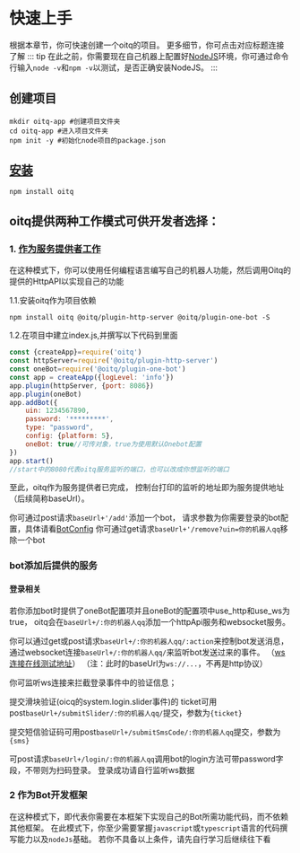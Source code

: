 # 快速上手
根据本章节，你可快速创建一个oitq的项目。
更多细节，你可点击对应标题连接了解
::: tip
在此之前，你需要现在自己机器上配置好[NodeJS](https://nodejs.org/)环境，你可通过命令行输入`node -v`和`npm -v`以测试，是否正确安装NodeJS。
:::
## 创建项目
```shell
mkdir oitq-app #创建项目文件夹
cd oitq-app #进入项目文件夹
npm init -y #初始化node项目的package.json
```
## [安装](/start/install)
```shell
npm install oitq
```
## oitq提供两种工作模式可供开发者选择：

### 1. [作为服务提供者工作](/start/server)
在这种模式下，你可以使用任何编程语言编写自己的机器人功能，然后调用Oitq的提供的HttpAPI以实现自己的功能

1.1.安装oitq作为项目依赖
```shell
npm install oitq @oitq/plugin-http-server @oitq/plugin-one-bot -S
```
1.2.在项目中建立index.js,并撰写以下代码到里面
```javascript
const {createApp}=require('oitq')
const httpServer=require('@oitq/plugin-http-server')
const oneBot=require('@oitq/plugin-one-bot')
const app = createApp({logLevel: 'info'})
app.plugin(httpServer, {port: 8086})
app.plugin(oneBot)
app.addBot({
    uin: 1234567890,
    password: '*********',
    type: "password",
    config: {platform: 5},
    oneBot: true//可传对象，true为使用默认Onebot配置
})
app.start()
//start中的8080代表oitq服务监听的端口，也可以改成你想监听的端口
```
至此，oitq作为服务提供者已完成，
控制台打印的监听的地址即为服务提供地址（后续简称baseUrl）。

你可通过post请求`baseUrl+'/add'`添加一个bot，
请求参数为你需要登录的bot配置，具体请看[BotConfig](/config/bot)
你可通过get请求`baseUrl+'/remove?uin=你的机器人qq`移除一个bot
### bot添加后提供的服务
#### 登录相关
若你添加bot时提供了oneBot配置项并且oneBot的配置项中use_http和use_ws为true，
oitq会在`baseUrl+/:你的机器人qq`添加一个httpApi服务和websocket服务。

你可以通过get或post请求`baseUrl+/:你的机器人qq/:action`来控制bot发送消息，
通过websocket连接`baseUrl+/:你的机器人qq/`来监听bot发送过来的事件。
（[ws连接在线测试地址](http://www.websocket-test.com)）
（注：此时的baseUrl为`ws://...`，不再是http协议）

你可监听ws连接来拦截登录事件中的验证信息；

提交滑块验证(oicq的system.login.slider事件)的
ticket可用post`baseUrl+/submitSlider/:你的机器人qq/`提交，参数为`{ticket}`

提交短信验证码可用post`baseUrl+/submitSmsCode/:你的机器人qq`提交，参数为`{sms}`

可post请求`baseUrl+/login/:你的机器人qq`调用bot的login方法可带password字段，不带则为扫码登录。
登录成功请自行监听ws数据
### 2 作为Bot开发框架
在这种模式下，即代表你需要在本框架下实现自己的Bot所需功能代码，而不依赖其他框架。
在此模式下，你至少需要掌握`javascript`或`typescript`语言的代码撰写能力以及`nodeJs`基础。
若你不具备以上条件，请先自行学习后继续往下看
